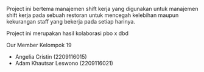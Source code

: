 Project ini bertema manajemen shift kerja yang digunakan untuk manajemen shift kerja pada sebuah restoran untuk mencegah kelebihan maupun kekurangan staff yang bekerja pada setiap harinya.

Project ini merupakan hasil kolaborasi pbo x dbd

Our Member Kelompok 19
- Angelia Cristin (2209116015)
- Adam Khautsar Leswono (2209116021)

